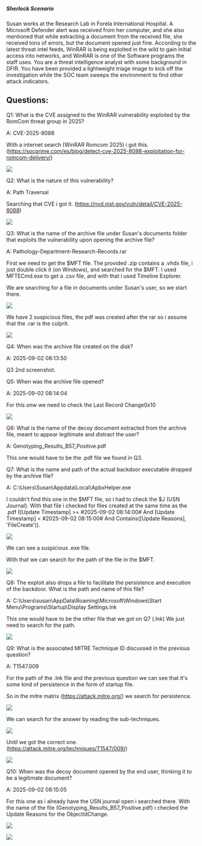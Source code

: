 
##### Sherlock Scenario

Susan works at the Research Lab in Forela International Hospital. A Microsoft Defender alert was received from her computer, and she also mentioned that while extracting a document from the received file, she received tons of errors, but the document opened just fine. According to the latest threat intel feeds, WinRAR is being exploited in the wild to gain initial access into networks, and WinRAR is one of the Software programs the staff uses. You are a threat intelligence analyst with some background in DFIR. You have been provided a lightweight triage image to kick off the investigation while the SOC team sweeps the environment to find other attack indicators.


## Questions:


Q1: What is the CVE assigned to the WinRAR vulnerability exploited by the RomCom threat group in 2025?

A: CVE-2025-8088

With a internet search (WinRAR Romcom 2025) i got this. (https://socprime.com/es/blog/detect-cve-2025-8088-exploitation-for-romcom-delivery/)

![](../../Img/Pasted%20image%2020251005201425.png)

Q2: What is the nature of this vulnerability?

A: Path Traversal

Searching that CVE i got it. (https://nvd.nist.gov/vuln/detail/CVE-2025-8088)

![](../../Img/Pasted%20image%2020251005201544.png)

Q3: What is the name of the archive file under Susan's documents folder that exploits the vulnerability upon opening the archive file?

A: Pathology-Department-Research-Records.rar

First we need to get the $MFT file. The provided .zip contains a .vhdx file, i just double click it (on Windows), and searched for the $MFT.
I used MFTECmd.exe to get a .csv file, and with that i used Timeline Explorer.

We are searching for a file in documents under Susan's user, so we start there.

![](../../Img/Pasted%20image%2020251005202759.png)

We have 2 suspicious files, the pdf was created after the rar so i assume that the .rar is the culprit.

![](../../Img/Pasted%20image%2020251005203257.png)

Q4: When was the archive file created on the disk?

A: 2025-09-02 08:13:50

Q3 2nd screenshot.

Q5: When was the archive file opened?

A: 2025-09-02 08:14:04

For this onw we need to check the Last Record Change0x10

![](../../Img/Pasted%20image%2020251005204753.png)

Q6: What is the name of the decoy document extracted from the archive file, meant to appear legitimate and distract the user?

A: Genotyping_Results_B57_Positive.pdf

This one would have to be the .pdf file we found in Q3.

Q7: What is the name and path of the actual backdoor executable dropped by the archive file?

A: C:\Users\Susan\Appdata\Local\ApbxHelper.exe

I couldn't find this one in the $MFT file, so i had to check the $J (USN Journal).
With that file i checked for files created at the same time as the .pdf  ([Update Timestamp] >= #2025-09-02 08:14:00# And [Update Timestamp] < #2025-09-02 08:15:00# And Contains([Update Reasons], 'FileCreate')).

![](../../Img/Pasted%20image%2020251005212613.png)

We can see a suspicious .exe file.

With that we can search for the path of the file in the $MFT.

![](../../Img/Pasted%20image%2020251005213017.png)

Q8: The exploit also drops a file to facilitate the persistence and execution of the backdoor. What is the path and name of this file?

A: C:\Users\susan\AppData\Roaming\Microsoft\Windows\Start Menu\Programs\Startup\Display Settings.lnk

This one would have to be the other file that we got on Q7 (.lnk)
We just need to search for the path.

![](../../Img/Pasted%20image%2020251005213212.png)

Q9: What is the associated MITRE Technique ID discussed in the previous question?

A: T1547.009

For the path of the .lnk file and the previous question we can see that it's some kind of persistence in the form of startup file.

So in the mitre matrix (https://attack.mitre.org/) we search for persistence.

![](../../Img/Pasted%20image%2020251005213957.png)

We can search for the answer by reading the sub-techniques.

![](../../Img/Pasted%20image%2020251005214044.png)

Until we got the correct one. (https://attack.mitre.org/techniques/T1547/009/)

![](../../Img/Pasted%20image%2020251005214107.png)

Q10: When was the decoy document opened by the end user, thinking it to be a legitimate document?

A: 2025-09-02 08:15:05

For this one as i already have the USN journal open i searched there.
With the name of the file (Genotyping_Results_B57_Positive.pdf) i checked the Update Reasons for the ObjectIdChange.

![](../../Img/Pasted%20image%2020251005214507.png)

![](../../Img/Pasted%20image%2020251005214520.png)


